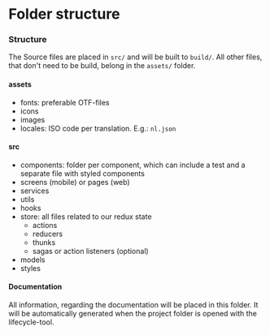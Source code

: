 # Folder structure

### Structure <a href="#structure" id="structure"></a>

The Source files are placed in `src/` and will be built to `build/`. All other files, that don't need to be build, belong in the `assets/` folder.

#### assets <a href="#assets" id="assets"></a>

* fonts: preferable OTF-files
* icons
* images
* locales: ISO code per translation. E.g.: `nl.json`

#### src <a href="#source" id="source"></a>

* components: folder per component, which can include a test and a separate file with styled components
* screens (mobile) or pages (web)
* services
* utils
* hooks
* store: all files related to our redux state
  * actions
  * reducers
  * thunks
  * sagas or action listeners (optional)
* models
* styles

#### Documentation <a href="#documentation" id="documentation"></a>

All information, regarding the documentation will be placed in this folder. It will be automatically generated when the project folder is opened with the lifecycle-tool.
